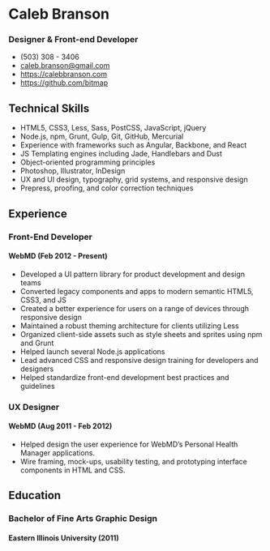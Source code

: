 # Caleb Branson
### Designer & Front-end Developer

- (503) 308 - 3406
- caleb.branson@gmail.com
- https://calebbranson.com
- https://github.com/bitmap

## Technical Skills
- HTML5, CSS3, Less, Sass, PostCSS, JavaScript, jQuery
- Node.js, npm, Grunt, Gulp, Git, GitHub, Mercurial
- Experience with frameworks such as Angular, Backbone, and React
- JS Templating engines including Jade, Handlebars and Dust
- Object-oriented programming principles
- Photoshop, Illustrator, InDesign
- UX and UI design, typography, grid systems, and responsive design
- Prepress, proofing, and color correction techniques

## Experience

### Front-End Developer
#### WebMD (Feb 2012 - Present)
- Developed a UI pattern library for product development and design teams
- Converted legacy components and apps to modern semantic HTML5, CSS3, and JS
- Created a better experience for users on a range of devices through responsive design
- Maintained a robust theming architecture for clients utilizing Less
- Organized client-side assets such as style sheets and sprites using npm and Grunt
- Helped launch several Node.js applications
- Lead advanced CSS and responsive design training for developers and designers
- Helped standardize front-end development best practices and guidelines


### UX Designer
#### WebMD (Aug 2011 - Feb 2012)

- Helped design the user experience for WebMD’s Personal Health Manager applications.
- Wire framing, mock-ups, usability testing, and prototyping interface components in HTML and CSS.

## Education
### Bachelor of Fine Arts Graphic Design
#### Eastern Illinois University (2011)
